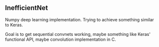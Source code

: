 ## InefficientNet
Numpy deep learning implementation. Trying to achieve something similar to Keras.

Goal is to get sequential convnets working, maybe something like Keras' functional API, maybe convolution implementation in C.